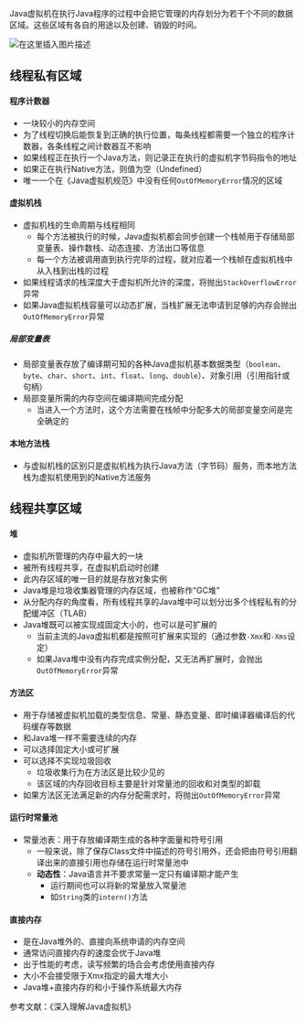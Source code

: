 Java虚拟机在执行Java程序的过程中会把它管理的内存划分为若干个不同的数据区域。这些区域有各自的用途以及创建、销毁的时间。

![在这里插入图片描述](https://img-blog.csdnimg.cn/20200709185341551.png?x-oss-process=image/watermark,type_ZmFuZ3poZW5naGVpdGk,shadow_10,text_aHR0cHM6Ly9ibG9nLmNzZG4ubmV0L0ZpbmFsZVN3,size_16,color_FFFFFF,t_70#pic_center)

## 线程私有区域

#### 程序计数器

- 一块较小的内存空间
- 为了线程切换后能恢复到正确的执行位置，每条线程都需要一个独立的程序计数器，各条线程之间计数器互不影响
- 如果线程正在执行一个Java方法，则记录正在执行的虚拟机字节码指令的地址
- 如果正在执行Native方法，则值为空（Undefined）
- 唯一一个在《Java虚拟机规范》中没有任何`OutOfMemoryError`情况的区域

#### 虚拟机栈

- 虚拟机栈的生命周期与线程相同
  - 每个方法被执行的时候，Java虚拟机都会同步创建一个栈帧用于存储局部变量表、操作数栈、动态连接、方法出口等信息
  - 每一个方法被调用直到执行完毕的过程，就对应着一个栈帧在虚拟机栈中从入栈到出栈的过程
- 如果线程请求的栈深度大于虚拟机所允许的深度，将抛出`StackOverflowError`异常
- 如果Java虚拟机栈容量可以动态扩展，当栈扩展无法申请到足够的内存会抛出`OutOfMemoryError`异常

##### 局部变量表

- 局部变量表存放了编译期可知的各种Java虚拟机基本数据类型（`boolean`、`byte`、`char`、`short`、`int`、`float`、`long`、`double`）、对象引用（引用指针或句柄）
- 局部变量所需的内存空间在编译期间完成分配
  - 当进入一个方法时，这个方法需要在栈帧中分配多大的局部变量空间是完全确定的

#### 本地方法栈

- 与虚拟机栈的区别只是虚拟机栈为执行Java方法（字节码）服务，而本地方法栈为虚拟机使用到的Native方法服务

## 线程共享区域

#### 堆

- 虚拟机所管理的内存中最大的一块
- 被所有线程共享，在虚拟机启动时创建
- 此内存区域的唯一目的就是存放对象实例
- Java堆是垃圾收集器管理的内存区域，也被称作“GC堆”
- 从分配内存的角度看，所有线程共享的Java堆中可以划分出多个线程私有的分配缓冲区（TLAB）
- Java堆既可以被实现成固定大小的，也可以是可扩展的
  - 当前主流的Java虚拟机都是按照可扩展来实现的（通过参数`-Xmx`和`-Xms`设定）
  - 如果Java堆中没有内存完成实例分配，又无法再扩展时，会抛出`OutOfMemoryError`异常

#### 方法区

- 用于存储被虚拟机加载的类型信息、常量、静态变量、即时编译器编译后的代码缓存等数据
- 和Java堆一样不需要连续的内存
- 可以选择固定大小或可扩展
- 可以选择不实现垃圾回收
  - 垃圾收集行为在方法区是比较少见的
  - 该区域的内存回收目标主要是针对常量池的回收和对类型的卸载
- 如果方法区无法满足新的内存分配需求时，将抛出`OutOfMemoryError`异常

#### 运行时常量池

- 常量池表：用于存放编译期生成的各种字面量和符号引用
  - 一般来说，除了保存Class文件中描述的符号引用外，还会把由符号引用翻译出来的直接引用也存储在运行时常量池中
  - **动态性**：Java语言并不要求常量一定只有编译期才能产生
    - 运行期间也可以将新的常量放入常量池
    - 如`String`类的`intern()`方法

#### 直接内存

- 是在Java堆外的、直接向系统申请的内存空间
- 通常访问直接内存的速度会优于Java堆
- 出于性能的考虑，读写频繁的场合会考虑使用直接内存
- 大小不会接受限于Xmx指定的最大堆大小
- Java堆+直接内存的和小于操作系统最大内存



参考文献：《深入理解Java虚拟机》
